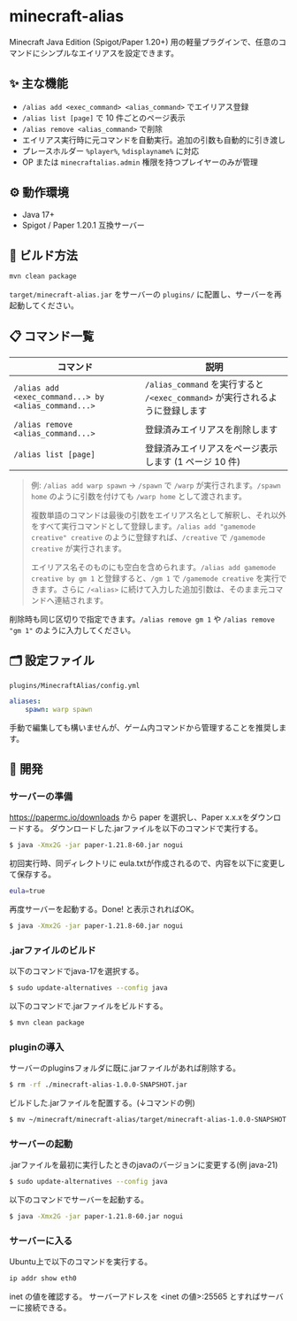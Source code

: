 # minecraft-alias

Minecraft Java Edition (Spigot/Paper 1.20+) 用の軽量プラグインで、任意のコマンドにシンプルなエイリアスを設定できます。

## ✨ 主な機能

- `/alias add <exec_command> <alias_command>` でエイリアス登録
- `/alias list [page]` で 10 件ごとのページ表示
- `/alias remove <alias_command>` で削除
- エイリアス実行時に元コマンドを自動実行。追加の引数も自動的に引き渡し
- プレースホルダー `%player%`, `%displayname%` に対応
- OP または `minecraftalias.admin` 権限を持つプレイヤーのみが管理

## ⚙️ 動作環境

- Java 17+
- Spigot / Paper 1.20.1 互換サーバー

## 🧱 ビルド方法

```bash
mvn clean package
```

`target/minecraft-alias.jar` をサーバーの `plugins/` に配置し、サーバーを再起動してください。

## 📋 コマンド一覧

| コマンド | 説明 |
| --- | --- |
| `/alias add <exec_command...> by <alias_command...>` | `/alias_command` を実行すると `/<exec_command>` が実行されるように登録します |
| `/alias remove <alias_command...>` | 登録済みエイリアスを削除します |
| `/alias list [page]` | 登録済みエイリアスをページ表示します (1 ページ 10 件) |

> 例: `/alias add warp spawn` → `/spawn` で `/warp` が実行されます。`/spawn home` のように引数を付けても `/warp home` として渡されます。
>
> 複数単語のコマンドは最後の引数をエイリアス名として解釈し、それ以外をすべて実行コマンドとして登録します。`/alias add "gamemode creative" creative` のように登録すれば、`/creative` で `/gamemode creative` が実行されます。
>
> エイリアス名そのものにも空白を含められます。`/alias add gamemode creative by gm 1` と登録すると、`/gm 1` で `/gamemode creative` を実行できます。さらに `/<alias>` に続けて入力した追加引数は、そのまま元コマンドへ連結されます。

削除時も同じ区切りで指定できます。`/alias remove gm 1` や `/alias remove "gm 1"` のように入力してください。

## 🗂️ 設定ファイル

`plugins/MinecraftAlias/config.yml`

```yaml
aliases:
	spawn: warp spawn
```

手動で編集しても構いませんが、ゲーム内コマンドから管理することを推奨します。

## 🚀 開発

### サーバーの準備

https://papermc.io/downloads から paper を選択し、Paper x.x.xをダウンロードする。
ダウンロードした.jarファイルを以下のコマンドで実行する。

```bash
$ java -Xmx2G -jar paper-1.21.8-60.jar nogui
```

初回実行時、同ディレクトリに eula.txtが作成されるので、内容を以下に変更して保存する。

```bash
eula=true
```

再度サーバーを起動する。Done! と表示されればOK。

```bash
$ java -Xmx2G -jar paper-1.21.8-60.jar nogui
```

### .jarファイルのビルド

以下のコマンドでjava-17を選択する。

```bash
$ sudo update-alternatives --config java
```

以下のコマンドで.jarファイルをビルドする。

```bash
$ mvn clean package
```

### pluginの導入

サーバーのpluginsフォルダに既に.jarファイルがあれば削除する。

```bash
$ rm -rf ./minecraft-alias-1.0.0-SNAPSHOT.jar
```

ビルドした.jarファイルを配置する。(↓コマンドの例)

```bash
$ mv ~/minecraft/minecraft-alias/target/minecraft-alias-1.0.0-SNAPSHOT.jar .
```

### サーバーの起動

.jarファイルを最初に実行したときのjavaのバージョンに変更する(例 java-21)

```bash
$ sudo update-alternatives --config java
```

以下のコマンドでサーバーを起動する。

```bash
$ java -Xmx2G -jar paper-1.21.8-60.jar nogui
```

### サーバーに入る

Ubuntu上で以下のコマンドを実行する。

```bash
ip addr show eth0
```

inet の値を確認する。
サーバーアドレスを <inet の値>:25565 とすればサーバーに接続できる。